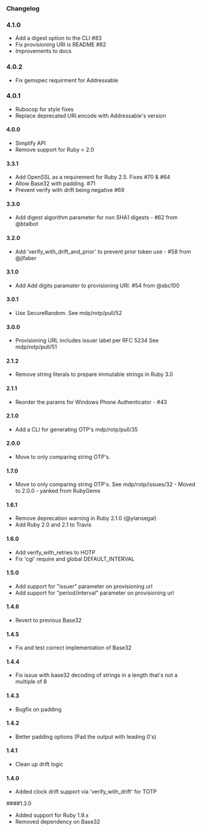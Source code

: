 ### Changelog

### 4.1.0

- Add a digest option to the CLI #83
- Fix provisioning URI is README #82
- Improvements to docs

### 4.0.2

- Fix gemspec requirment for Addressable

### 4.0.1

- Rubocop for style fixes
- Replace deprecated URI.encode with Addressable's version

#### 4.0.0

- Simplify API
- Remove support for Ruby < 2.0

#### 3.3.1

- Add OpenSSL as a requirement for Ruby 2.5. Fixes #70 & #64
- Allow Base32 with padding. #71
- Prevent verify with drift being negative #69

#### 3.3.0

- Add digest algorithm parameter for non SHA1 digests - #62 from @btalbot

#### 3.2.0

- Add 'verify_with_drift_and_prior' to prevent prior token use - #58 from @jlfaber

#### 3.1.0

- Add Add digits paramater to provisioning URI. #54 from @sbc100

#### 3.0.1

- Use SecureRandom. See mdp/rotp/pull/52

#### 3.0.0

- Provisioning URL includes issuer label per RFC 5234 See mdp/rotp/pull/51

#### 2.1.2

- Remove string literals to prepare immutable strings in Ruby 3.0

#### 2.1.1

- Reorder the params for Windows Phone Authenticator - #43

#### 2.1.0

- Add a CLI for generating OTP's mdp/rotp/pull/35

#### 2.0.0

- Move to only comparing string OTP's.

#### 1.7.0

- Move to only comparing string OTP's. See mdp/rotp/issues/32 - Moved to 2.0.0 - yanked from RubyGems

#### 1.6.1

- Remove deprecation warning in Ruby 2.1.0 (@ylansegal)
- Add Ruby 2.0 and 2.1 to Travis

#### 1.6.0

- Add verify_with_retries to HOTP
- Fix 'cgi' require and global DEFAULT_INTERVAL

#### 1.5.0

- Add support for "issuer" parameter on provisioning url
- Add support for "period/interval" parameter on provisioning url

#### 1.4.6

- Revert to previous Base32

#### 1.4.5

- Fix and test correct implementation of Base32

#### 1.4.4

- Fix issue with base32 decoding of strings in a length that's not a multiple of 8

#### 1.4.3

- Bugfix on padding

#### 1.4.2

- Better padding options (Pad the output with leading 0's)

#### 1.4.1

- Clean up drift logic

#### 1.4.0

- Added clock drift support via 'verify_with_drift' for TOTP

####1.3.0

- Added support for Ruby 1.9.x
- Removed dependency on Base32
